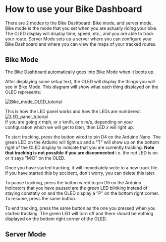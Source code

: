 # How to use your Bike Dashboard

There are 2 modes to the Bike Dashboard: Bike mode, and server mode. Bike mode is the mode that you set when you are actually riding your bike. The OLED display will display time, speed, etc., and you are able to track your route. Server Mode sets up a server where you can configure your Bike Dashboard and where you can view the maps of your tracked routes.

## Bike Mode
The Bike Dashboard automatically goes into Bike Mode when it boots up. 

After displaying some setup text, the OLED will display the things you will see in Bike Mode. This diagram will show what each thing displayed on the OLED represents:

![Bike_mode_OLED_tutorial]()

This is how the LED panel works and how the LEDs are numbered:  
![LED_panel_tutorial]()  
If you are going *x* mph, or *x* km/h, or *x* m/s, depending on your configuration which we will get to later, then LED *x* will light up.

To start tracking, press the button wired to pin D4 on the Arduino Nano. The green LED on the Arduino will light up and a "T" will show up on the bottom right of the OLED display to indicate that you are currently tracking. **Note that tracking is not possible if you are disconnected** i.e. the red LED is on or it says "M:D" on the OLED.

Once you have started tracking, it will immediately write to a new track file. If you have started this by accident, don't worry, you can delete this later. 

To pause tracking, press the button wired to pin D5 on the Arduino. Indicators that you have paused are the green LED blinking instead of staying constatly on and the OLED display a "P" on the bottom right corner. To resume, press the same button. 

To end tracking, press the same button as the one you pressed when you started tracking. The green LED will turn off and there should be nothing displayed on the bottom right corner of the OLED. 

## Server Mode
